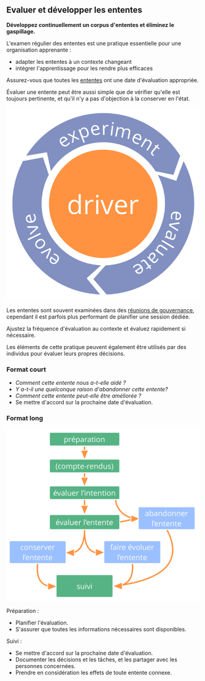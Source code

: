 ## Evaluer et développer les ententes

**Développez continuellement un corpus d'ententes et éliminez le gaspillage.**

L'examen régulier des ententes est une pratique essentielle pour une organisation apprenante :

- adapter les ententes à un contexte changeant
- intégrer l'apprentissage pour les rendre plus efficaces

Assurez-vous que toutes les [ententes](glossary:agreement) ont une date d'évaluation appropriée.

Évaluer une entente peut être aussi simple que de vérifier qu'elle est toujours pertinente, et qu'il n'y a pas d'objection à la conserver en l'état.

![Expérimenter, évaluer, développer](img/evolution/kaizen.png)

Les ententes sont souvent examinées dans des [réunions de gouvernance](section:governance-meeting), cependant il est parfois plus performant de planifier une session dédiée.

Ajustez la fréquence d'évaluation au contexte et évaluez rapidement si nécessaire.

Les éléments de cette pratique peuvent également être utilisés par des individus pour évaluer leurs propres décisions.

### Format court

- *Comment cette entente nous a-t-elle aidé ?*
- *Y a-t-il une quelconque raison d'abandonner cette entente?*
- *Comment cette entente peut-elle être améliorée ?*
- Se mettre d'accord sur la prochaine date d'évaluation.

### Format long

![Un format long pour évaluer et développer les ententes](img/agreements/evaluate-agreements.png)

Préparation :

- Planifier l'évaluation.
- S'assurer que toutes les informations nécessaires sont disponibles.

Suivi :

- Se mettre d'accord sur la prochaine date d'évaluation.
- Documenter les décisions et les tâches, et les partager avec les personnes concernées.
- Prendre en considération les effets de toute entente connexe.